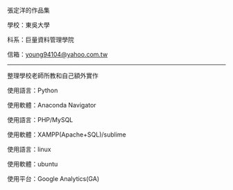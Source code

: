 張定洋的作品集

學校：東吳大學

科系：巨量資料管理學院

信箱：young94104@yahoo.com.tw

------------------------------------------------------

整理學校老師所教和自己額外實作

使用語言：Python

使用軟體：Anaconda Navigator

使用語言：PHP/MySQL

使用軟體：XAMPP(Apache+SQL)/sublime

使用語言：linux

使用軟體：ubuntu

使用平台：Google Analytics(GA)
